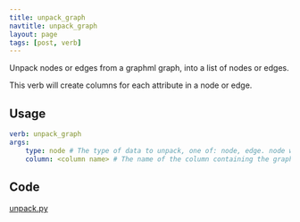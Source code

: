 ```yaml
---
title: unpack_graph
navtitle: unpack_graph
layout: page
tags: [post, verb]
---
```

Unpack nodes or edges from a graphml graph, into a list of nodes or edges.

This verb will create columns for each attribute in a node or edge.

## Usage
```yaml
verb: unpack_graph
args:
    type: node # The type of data to unpack, one of: node, edge. node will create a node list, edge will create an edge list
    column: <column name> # The name of the column containing the graph, should be a graphml graph
```

## Code
[unpack.py](https://dev.azure.com/msresearch/Resilience/_git/ire-indexing?path=/python/graphrag/graphrag/indexing/verbs/graph/unpack.py)
